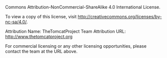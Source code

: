 Commons Attribution-NonCommercial-ShareAlike 4.0 International License.

To view a copy of this license, visit http://creativecommons.org/licenses/by-nc-sa/4.0/.

Attribution Name: TheTomcatProject Team Attribution URL: http://www.thetomcatproject.org

For commercial licensing or any other licensing opportunities, please contact the team at the URL above.
